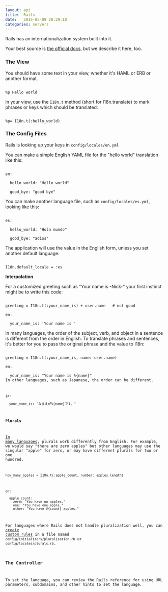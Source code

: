 ```yaml
---
layout: api
title:  Rails
date:   2015-05-09 20:29:10
categories: servers
---
```


Rails has an internationalization system built into it.

Your best source is [the official docs](http://guides.rubyonrails.org/i18n.html),
but we describe it here, too.

### The View

You should have some text in your view, whether it's HAML or ERB or another format.

<code>
%p Hello world
</code>

In your view, use the ```I18n.t``` method (short for I18n.translate) to mark phrases
or keys which should be translated:

<code>
%p= I18n.t(:hello_world)
</code>

### The Config Files

Rails is looking up your keys in ```config/locales/en.yml```

You can make a simple English YAML file for the "hello world" translation like this:

<code>
en:<br/>
&nbsp;&nbsp;hello_world: "Hello world"<br/>
&nbsp;&nbsp;good_bye: "good bye"
</code>

You can make another language file, such as ```config/locales/es.yml```, looking like this:

<code>
es:<br/>
&nbsp;&nbsp;hello_world: "Hola mundo"<br/>
&nbsp;&nbsp;good_bye: "adios"
</code>

The application will use the value in the English form, unless you set another default language:

<code>
I18n.default_locale = :es
</code>

**Interpolation**

For a customized greeting such as "Your name is -Nick-" your first instinct might be to write this code:

<code>
greeting = I18n.t(:your_name_is) + user.name   # not good
</code>

<code>
en:<br/>
&nbsp;&nbsp;your_name_is: 'Your name is '
</code>

In many languages, the order of the subject, verb, and object in a sentence is different from the order in English.
To translate phrases and sentences, it's better for you to pass the original phrase and the value
to I18n:

<code>
greeting = I18n.t(:your_name_is, name: user.name)
</code>

<code>
en:<br/>
&nbsp;&nbsp;your_name_is: "Your name is %{name}"
</code.

In other languages, such as Japanese, the order can be different.

<code>
ja:<br/>
&nbsp;&nbsp;your_name_is: "なまえが%{name}です。"
</code>

**Plurals**

[In many languages](http://unicode.org/repos/cldr-tmp/trunk/diff/supplemental/language_plural_rules.html),
plurals work differently from English. For example, we would say "there are zero apples" but other
languages may use the singular "apple" for zero, or may have different plurals for two or one hundred.

<code>
how_many_apples = I18n.t(:apple_count, number: apples.length)
</code>

<code>
en:<br/>
&nbsp;&nbsp;apple_count:
&nbsp;&nbsp;&nbsp;&nbsp;zero: "You have no apples."
&nbsp;&nbsp;&nbsp;&nbsp;one: "You have one apple."
&nbsp;&nbsp;&nbsp;&nbsp;other: "You have #{count} apples."
</code>

For languages where Rails does not handle pluralization well, you can [create custom rules](http://stackoverflow.com/questions/6166064/i18n-pluralization) in a file named
```config/initializers/pluralization.rb``` or ```config/locales/plurals.rb```.

### The Controller

To set the language, you can review the Rails reference for using URL parameters,
subdomains, and other hints to set the language.
